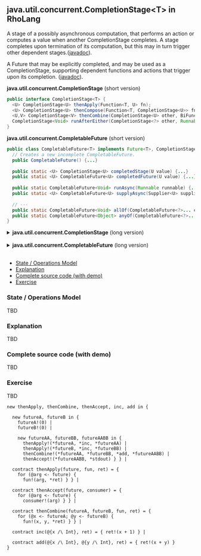 ## java.util.concurrent.CompletionStage&lt;T&gt; in RhoLang

A stage of a possibly asynchronous computation, that performs an action or computes a value when another CompletionStage completes. A stage completes upon termination of its computation, but this may in turn trigger other dependent stages.([javadoc](https://docs.oracle.com/javase/9/docs/api/java/util/concurrent/CompletionStage.html)).

A Future that may be explicitly completed, and may be used as a CompletionStage, supporting dependent functions and actions that trigger upon its completion. ([javadoc](https://docs.oracle.com/javase/9/docs/api/java/util/concurrent/CompletableFuture.html)).

**java.util.concurrent.CompletionStage** (short version)   
```java
public interface CompletionStage<T> {
  <U> CompletionStage<U> thenApply(Function<T, U> fn);  
  <U> CompletionStage<U> thenCompose(Function<T, CompletionStage<U>> fn);  
  <U,V> CompletionStage<V> thenCombine(CompletionStage<U> other, BiFunction<T, U, V> fn);  
  CompletionStage<Void> runAfterEither(CompletionStage<?> other, Runnable action);
}
```
**java.util.concurrent.CompletableFuture** (short version)   
```java
public class CompletableFuture<T> implements Future<T>, CompletionStage<T> {
  // Creates a new incomplete CompletableFuture.
  public CompletableFuture() {...}
  
  public static <U> CompletionStage<U> completedStage(U value) {...}
  public static <U> CompletableFuture<U> completedFuture(U value) {...}
  
  public static CompletableFuture<Void> runAsync(Runnable runnable) {...}  
  public static <U> CompletableFuture<U> supplyAsync(Supplier<U> supplier) {...}  
  
  // ---
  public static CompletableFuture<Void> allOf(CompletableFuture<?>... cfs) {...}
  public static CompletableFuture<Object> anyOf(CompletableFuture<?>... cfs) {...}    
}
```

<details><summary><b>java.util.concurrent.CompletionStage</b> (long version)</summary><p>
  
```java
public interface CompletionStage<T> {

  // Returns a new CompletionStage that, when this stage completes normally, 
  // is executed with this stage's result as the argument to the supplied function.
  <U> CompletionStage<U> thenApply(Function<? super T,? extends U> fn);
  
  // Returns a new CompletionStage that, when this stage completes normally, 
  // is executed with this stage's result as the argument to the supplied action.
  CompletionStage<Void> thenAccept(Consumer<? super T> action);

  // Returns a new CompletionStage that, when this and the other given stage both 
  // complete normally, is executed with the two results as arguments to the supplied action.
  <U> CompletionStage<Void> thenAcceptBoth(CompletionStage<? extends U> other, BiConsumer<? super T,? super U> action);
  
  // Returns a new CompletionStage that, when this and the other given stage both 
  // complete normally, is executed with the two results as arguments to the supplied function.  
  <U,V> CompletionStage<V> thenCombine(CompletionStage<? extends U> other, BiFunction<? super T,? super U,? extends V> fn);
  
  // Returns a new CompletionStage that is completed with the same value 
  // as the CompletionStage returned by the given function. 
  <U> CompletionStage<U> thenCompose(Function<? super T,? extends CompletionStage<U>> fn);

  // Returns a new CompletionStage that, when this stage completes normally, executes the given action.
  CompletionStage<Void> thenRun(Runnable action);
  
  // Returns a new CompletionStage that, when this and the other given stage 
  // both complete normally, executes the given action.
  CompletionStage<Void> runAfterBoth(CompletionStage<?> other, Runnable action);

  // Returns a new CompletionStage that, when either this or the other given stage 
  // complete normally, executes the given action.
  CompletionStage<Void> runAfterEither(CompletionStage<?> other, Runnable action);
}
```
</p></details><br/>
<details><summary><b>java.util.concurrent.CompletableFuture</b> (long version)</summary><p>
  
```java
public class CompletableFuture<T> implements Future<T>, CompletionStage<T> {
  // Creates a new incomplete CompletableFuture.
  public CompletableFuture() {...}
  
  public static <U> CompletionStage<U> completedStage(U value) {...}
  public static <U> CompletableFuture<U> completedFuture(U value) {...}
  
  public static CompletableFuture<Void> runAsync(Runnable runnable) {...}  
  public static <U> CompletableFuture<U> supplyAsync(Supplier<U> supplier) {...}  
  
  // ---
  public static CompletableFuture<Void> allOf(CompletableFuture<?>... cfs) {...}
  public static CompletableFuture<Object> anyOf(CompletableFuture<?>... cfs) {...}    
}
```
</p></details><br/>

- [State / Operations Model](#state--operations-model)
- [Explanation](#explanation)
- [Complete source code (with demo)](#complete-source-code-with-demo)
- [Exercise](#exercise)

### State / Operations Model
TBD

### Explanation
TBD

### Complete source code (with demo)
TBD

### Exercise
TBD

```
new thenApply, thenCombine, thenAccept, inc, add in { 

  new futureA, futureB in { 
    futureA!(0) |
    futureB!(0) |
  
    new futureAA, futureBB, futureAABB in {
      thenApply!(*futureA, *inc, *futureAA) |
      thenApply!(*futureB, *inc, *futureBB) |
      thenCombine!(*futureAA, *futureBB, *add, *futureAABB) |
      thenAccept!(*futureAABB, *stdout) } } |  
  
  contract thenApply(future, fun, ret) = {
    for (@arg <- future) {
      fun!(arg, *ret) } } |  
  
  contract thenAccept(future, consumer) = {
    for (@arg <- future) {
      consumer!(arg) } } |  
  
  contract thenCombine(futureA, futureB, fun, ret) = {
    for (@x <- futureA; @y <- futureB) {
      fun!(x, y, *ret) } } |  
  
  contract inc(@{x /\ Int}, ret) = { ret!(x + 1) } |    
  
  contract add(@{x /\ Int}, @{y /\ Int}, ret) = { ret!(x + y) } 
}

```
